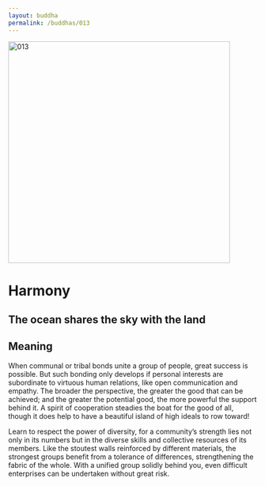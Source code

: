 ```yaml
---
layout: buddha
permalink: /buddhas/013
---
```


<div class="uk-text-center">
<img src="{{"/assets/img/buddhas/buddha-013.jpg" | relative_url}}" alt="013"  width="448" height="448"></div>

# Harmony

## The ocean shares the sky with the land

## Meaning

When communal or tribal bonds unite a group of people, great success is possible. But such bonding only develops if personal interests are subordinate to virtuous human relations, like open communication and empathy. The broader the perspective, the greater the good that can be achieved; and the greater the potential good, the more powerful the support behind it. A spirit of cooperation steadies the boat for the good of all, though it does help to have a beautiful island of high ideals to row toward!

Learn to respect the power of diversity, for a community’s strength lies not only in its numbers but in the diverse skills and collective resources of its members. Like the stoutest walls reinforced by different materials, the strongest groups benefit from a tolerance of differences, strengthening the fabric of the whole. With a unified group solidly behind you, even difficult enterprises can be undertaken without great risk.
